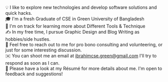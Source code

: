 💡  I like to explore new technologies and develop software solutions and quick hacks.                                              
🎓  I'm a fresh Graduate of CSE in Green University of Bangladesh                                     
🌱  I'm on track for learning more about Different Tools & Technique                                            
✍️  In my free time, I pursue Graphic Design and Blog Writing as hobbies/side hustles.                                  
💬  Feel free to reach out to me for pro bono consulting and volunteering, or just for some interesting discussion.                                   
✉️  You can shoot me an email at ibrahimcse.green@gmail.com I'll try to respond as soon as I can.                                                 
📄  Please have a look at my Résumé for more details about me. I'm open to feedback and suggestions!                                            
